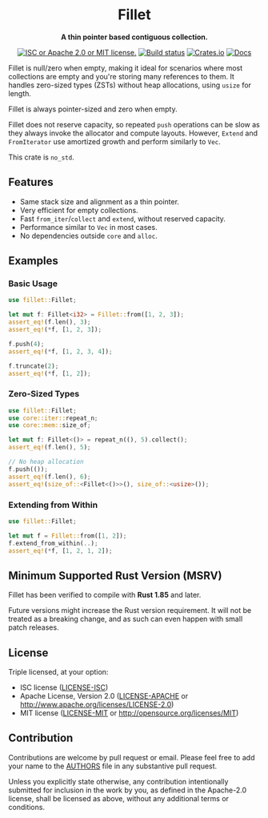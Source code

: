 <div align=center>

# Fillet

**A thin pointer based contiguous collection.**

[![ISC or Apache 2.0 or MIT license.](https://img.shields.io/badge/license-ISC_OR_Apache--2.0_OR_MIT-blue.svg)](#license)
[![Build status](https://github.com/xorgy/fillet/workflows/CI/badge.svg)](https://github.com/xorgy/fillet/actions)
[![Crates.io](https://img.shields.io/crates/v/fillet.svg)](<https://crates.io/crates/fillet>)
[![Docs](https://docs.rs/fillet/badge.svg)](<https://docs.rs/fillet>)

</div>

Fillet is null/zero when empty, making it ideal for scenarios where most collections are empty and you're storing many references to them.
It handles zero-sized types (ZSTs) without heap allocations, using  `usize` for length.

Fillet is always pointer-sized and zero when empty.

Fillet does not reserve capacity, so repeated `push` operations can be slow as they always invoke the allocator and compute layouts.
However, `Extend` and `FromIterator` use amortized growth and perform similarly to `Vec`.

This crate is `no_std`.

## Features

- Same stack size and alignment as a thin pointer.
- Very efficient for empty collections.
- Fast `from_iter`/`collect` and `extend`, without reserved capacity.
- Performance similar to `Vec` in most cases.
- No dependencies outside `core` and `alloc`.

## Examples

### Basic Usage

```rust
use fillet::Fillet;

let mut f: Fillet<i32> = Fillet::from([1, 2, 3]);
assert_eq!(f.len(), 3);
assert_eq!(*f, [1, 2, 3]);

f.push(4);
assert_eq!(*f, [1, 2, 3, 4]);

f.truncate(2);
assert_eq!(*f, [1, 2]);
```

### Zero-Sized Types

```rust
use fillet::Fillet;
use core::iter::repeat_n;
use core::mem::size_of;

let mut f: Fillet<()> = repeat_n((), 5).collect();
assert_eq!(f.len(), 5);

// No heap allocation
f.push(());
assert_eq!(f.len(), 6);
assert_eq!(size_of::<Fillet<()>>(), size_of::<usize>());
```

### Extending from Within

```rust
use fillet::Fillet;

let mut f = Fillet::from([1, 2]);
f.extend_from_within(..);
assert_eq!(*f, [1, 2, 1, 2]);
```

## Minimum Supported Rust Version (MSRV)

Fillet has been verified to compile with **Rust 1.85** and later.

Future versions might increase the Rust version requirement.
It will not be treated as a breaking change, and as such can even happen with small patch releases.


## License

Triple licensed, at your option:

- ISC license
   ([LICENSE-ISC](LICENSE-ISC))
- Apache License, Version 2.0
   ([LICENSE-APACHE](LICENSE-APACHE) or <http://www.apache.org/licenses/LICENSE-2.0>)
- MIT license
   ([LICENSE-MIT](LICENSE-MIT) or <http://opensource.org/licenses/MIT>)


## Contribution

Contributions are welcome by pull request or email.
Please feel free to add your name to the [AUTHORS] file in any substantive pull request.

Unless you explicitly state otherwise, any contribution intentionally submitted for inclusion in the work by you, as defined in the Apache-2.0 license, shall be licensed as above, without any additional terms or conditions.

[AUTHORS]: ./AUTHORS
